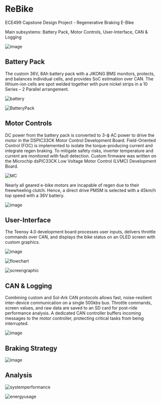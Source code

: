 # ReBike
ECE499 Capstone Design Project - Regenerative Braking E-Bike

Main subsystems: Battery Pack, Motor Controls, User-Interface, CAN & Logging

![image](https://github.com/user-attachments/assets/63a7b341-faa4-4de2-bde8-7ec958bbb726)

## Battery Pack
The custom 36V, 8Ah battery pack with a JIKONG BMS monitors, protects, and balances individual cells, and provides SoC estimation over CAN. The lithium-ion cells are spot welded together with pure nickel strips in a 10 Series – 2 Parallel arrangement.

![battery](https://github.com/user-attachments/assets/7516a325-2928-4e67-ae1d-192e10585e97)


![BatteryPack](https://github.com/user-attachments/assets/63abeee7-6417-45e6-bf0a-9554f3fb5687)

## Motor Controls
DC power from the battery pack is converted to 3-ϕ AC power to drive the motor in the DSPIC33CK Motor Control Development Board. Field-Oriented Control (FOC) is implemented to isolate the torque-producing current and integrate regen braking. To mitigate safety risks, inverter temperature and current are monitored with fault detection. Custom firmware was written on the Microchip dsPIC33CK Low Voltage Motor Control (LVMC) Development Board.

![MC](https://github.com/user-attachments/assets/de39634b-ddfb-4037-8257-189e21daa129)

Nearly all geared e-bike motors are incapable of regen due to their freewheeling clutch. Hence, a direct drive PMSM is selected with a 45km/h top speed with a 36V battery.

![image](https://github.com/user-attachments/assets/9190e69b-c699-4e04-985f-875e471d5432)

## User-Interface
The Teensy 4.0 development board processes user inputs, delivers throttle commands over CAN, and displays the bike status on an OLED screen with custom graphics.

![image](https://github.com/user-attachments/assets/bb37688b-c402-48a2-96ab-8a58c3f07220)

![flowchart](https://github.com/user-attachments/assets/854b580c-d32f-4331-8045-a99331eb3284)

![screengraphic](https://github.com/user-attachments/assets/a2c56918-8903-4689-9376-ca45ef3621f7)

## CAN & Logging
Combining custom and Sol-Ark CAN protocols allows fast, noise-resilient inter-device communication on a single 500kbs bus. Throttle commands, screen values, and raw data are saved to an SD card for post-ride performance analysis. A dedicated CAN controller buffers incoming messages to the motor controller, protecting critical tasks from being interrupted.

![image](https://github.com/user-attachments/assets/1dda9d8c-1969-4304-8dcb-d35f7c6e3d53)

## Braking Strategy

![image](https://github.com/user-attachments/assets/fd2cd82d-07c1-4c3d-a58c-ca1307d723c7)

## Analysis

![systemperformance](https://github.com/user-attachments/assets/fa50669d-5dc0-42bf-a485-982481a41498)

![energyusage](https://github.com/user-attachments/assets/3c0863f1-fffb-4b3b-bd07-b55b8a656b7d)

